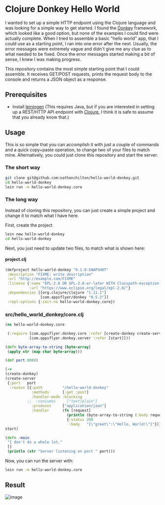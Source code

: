 # Clojure Donkey Hello World

I wanted to set up a simple HTTP endpoint using the Clojure language and was looking for a simple way to get started.  I found the [Donkey](https://github.com/AppsFlyer/donkey) framework, which looked like a good option, but none of the examples I could find were actually complete.  When I tried to assemble a basic "hello world" app, that I could use as a starting point, I ran into one error after the next.  Usually, the error messages were extremely vague and didn't give me any clue as to what needed to be fixed.  Once the error messages started making a bit of sense, I knew I was making progress.

This repository contains the most simple starting point that I could assemble.  It receives GET/POST requests, prints the request body to the console and returns a JSON object as a response.

## Prerequisites

- Install [leiningen](https://leiningen.org/)
(This requires Java, but if you are interested in setting up a REST/HTTP API endpoint with [Clojure](https://clojure.org/), I think it is safe to assume that you already know that.)

## Usage

This is so simple that you can accomplish it with just a couple of commands and a quick copy+paste operation, to change two of your files to match mine.  Alternatively, you could just clone this repository and start the server.

### The short way

``` zsh
git clone git@github.com:nathanchilton/hello-world-donkey.git
cd hello-world-donkey
lein run -m hello-world-donkey.core
```

### The long way
Instead of cloning this repository, you can just create a simple project and change it to match what I have here.

First, create the project
``` zsh
lein new hello-world-donkey
cd hello-world-donkey
```

Next, you just need to update two files, to match what is shown here:

#### **project.clj**

``` clojure
(defproject hello-world-donkey "0.1.0-SNAPSHOT"
 :description "FIXME: write description"
 :url "http://example.com/FIXME"
 :license {:name "EPL-2.0 OR GPL-2.0-or-later WITH Classpath-exception-2.0"
           :url "https://www.eclipse.org/legal/epl-2.0/"}
 :dependencies [[org.clojure/clojure "1.11.1"]
                [com.appsflyer/donkey "0.5.2"]]
 :repl-options {:init-ns hello-world-donkey.core})
```

### **src/hello_world_donkey/core.clj**
``` clojure
(ns hello-world-donkey.core

 (:require [com.appsflyer.donkey.core :refer [create-donkey create-server]]
           [com.appsflyer.donkey.server :refer [start]]))

(defn byte-array-to-string [byte-array]
 (apply str (map char byte-array)))

(def port 8080)

(->
(create-donkey)
(create-server
 {:port   port
  :routes [{:path         "/hello-world-donkey"
            :methods      [:get :post]
            :handler-mode :blocking
          ;;  :consumes     ["text/plain"]
            :produces     ["application/json"]
            :handler      (fn [request]
                            (println (byte-array-to-string (:body request)))
                            {:status 200
                             :body   "{\"greet\":\"Hello, World!\"}"})}]})
start)

(defn -main
 "I don't do a whole lot."
 []
 (println (str "Server listening on port " port)))
```

Now, you can run the server with:

``` zsh
lein run -m hello-world-donkey.core
```

## Result

![image](https://user-images.githubusercontent.com/25993088/205692371-4a4b8209-0d37-49bd-afdd-8769c248abae.png)
